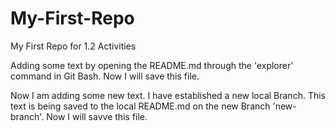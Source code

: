 # My-First-Repo
My First Repo for 1.2 Activities

Adding some text by opening the README.md through the 'explorer' command in
Git Bash. Now I will save this file.

Now I am adding some new text. I have established a new local Branch. This text
is being saved to the local README.md on the new Branch 'new-branch'. Now I
will savve this file.